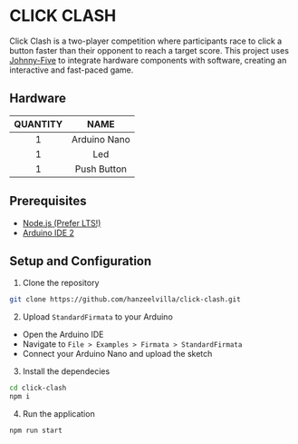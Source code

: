 # CLICK CLASH

Click Clash is a two-player competition where participants race to click a button faster than their opponent to reach a target score. This project uses [Johnny-Five](https://johnny-five.io/) to integrate hardware components with software, creating an interactive and fast-paced game.

## Hardware

| **QUANTITY** |   **NAME**   |
|:------------:|:------------:|
|       1      | Arduino Nano |
|       1      |      Led     |
|       1      |  Push Button |

## Prerequisites

- [Node.js (Prefer LTS!)](https://nodejs.org/es)
- [Arduino IDE 2](https://docs.arduino.cc/software/ide-v2/tutorials/getting-started/ide-v2-downloading-and-installing/)

## Setup and Configuration

1. Clone the repository

```bash
git clone https://github.com/hanzeelvilla/click-clash.git
```

2. Upload `StandardFirmata` to your Arduino

- Open the Arduino IDE
- Navigate to `File > Examples > Firmata > StandardFirmata`
- Connect your Arduino Nano and upload the sketch

3. Install the dependecies

```bash
cd click-clash
npm i
```

4. Run the application

```bash
npm run start
```
